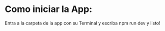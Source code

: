 # Como iniciar la App:

Entra a la carpeta de la app con su Terminal y escriba npm run dev y listo!
